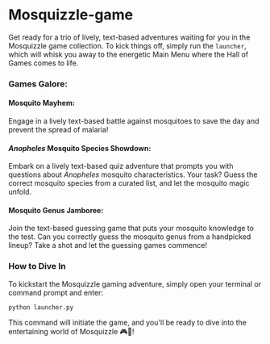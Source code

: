 # Mosquizzle-game


Get ready for a trio of lively, text-based adventures waiting for you in the Mosquizzle game collection. To kick things off, simply run the `launcher`, which will whisk you away to the energetic Main Menu where the Hall of Games comes to life.

### Games Galore:

#### Mosquito Mayhem:
   
Engage in a lively text-based battle against mosquitoes to save the day and prevent the spread of malaria!
   
#### _Anopheles_ Mosquito Species Showdown:
Embark on a lively text-based quiz adventure that prompts you with questions about _Anopheles_ mosquito characteristics. Your task? Guess the correct mosquito species from a curated list, and let the mosquito magic unfold.
   
#### Mosquito Genus Jamboree:
   
Join the text-based guessing game that puts your mosquito knowledge to the test. Can you correctly guess the mosquito genus from a handpicked lineup? Take a shot and let the guessing games commence!

### How to Dive In
To kickstart the Mosquizzle gaming adventure, simply open your terminal or command prompt and enter:

`python launcher.py`

This command will initiate the game, and you'll be ready to dive into the entertaining world of Mosquizzle 🎮🦟!
